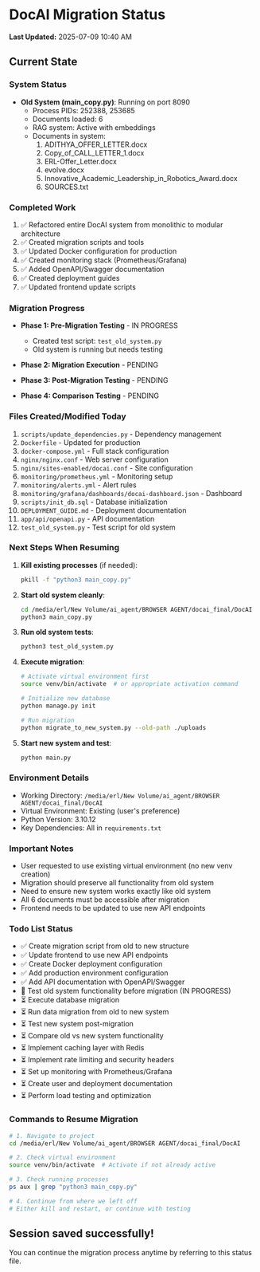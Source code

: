 # DocAI Migration Status

**Last Updated:** 2025-07-09 10:40 AM

## Current State

### System Status
- **Old System (main_copy.py)**: Running on port 8090
  - Process PIDs: 252388, 253685
  - Documents loaded: 6
  - RAG system: Active with embeddings
  - Documents in system:
    1. ADITHYA_OFFER_LETTER.docx
    2. Copy_of_CALL_LETTER_1.docx
    3. ERL-Offer_Letter.docx
    4. evolve.docx
    5. Innovative_Academic_Leadership_in_Robotics_Award.docx
    6. SOURCES.txt

### Completed Work
1. ✅ Refactored entire DocAI system from monolithic to modular architecture
2. ✅ Created migration scripts and tools
3. ✅ Updated Docker configuration for production
4. ✅ Created monitoring stack (Prometheus/Grafana)
5. ✅ Added OpenAPI/Swagger documentation
6. ✅ Created deployment guides
7. ✅ Updated frontend update scripts

### Migration Progress
- **Phase 1: Pre-Migration Testing** - IN PROGRESS
  - Created test script: `test_old_system.py`
  - Old system is running but needs testing
  
- **Phase 2: Migration Execution** - PENDING
- **Phase 3: Post-Migration Testing** - PENDING
- **Phase 4: Comparison Testing** - PENDING

### Files Created/Modified Today
1. `scripts/update_dependencies.py` - Dependency management
2. `Dockerfile` - Updated for production
3. `docker-compose.yml` - Full stack configuration
4. `nginx/nginx.conf` - Web server configuration
5. `nginx/sites-enabled/docai.conf` - Site configuration
6. `monitoring/prometheus.yml` - Monitoring setup
7. `monitoring/alerts.yml` - Alert rules
8. `monitoring/grafana/dashboards/docai-dashboard.json` - Dashboard
9. `scripts/init_db.sql` - Database initialization
10. `DEPLOYMENT_GUIDE.md` - Deployment documentation
11. `app/api/openapi.py` - API documentation
12. `test_old_system.py` - Test script for old system

### Next Steps When Resuming

1. **Kill existing processes** (if needed):
   ```bash
   pkill -f "python3 main_copy.py"
   ```

2. **Start old system cleanly**:
   ```bash
   cd /media/erl/New Volume/ai_agent/BROWSER AGENT/docai_final/DocAI
   python3 main_copy.py
   ```

3. **Run old system tests**:
   ```bash
   python3 test_old_system.py
   ```

4. **Execute migration**:
   ```bash
   # Activate virtual environment first
   source venv/bin/activate  # or appropriate activation command
   
   # Initialize new database
   python manage.py init
   
   # Run migration
   python migrate_to_new_system.py --old-path ./uploads
   ```

5. **Start new system and test**:
   ```bash
   python main.py
   ```

### Environment Details
- Working Directory: `/media/erl/New Volume/ai_agent/BROWSER AGENT/docai_final/DocAI`
- Virtual Environment: Existing (user's preference)
- Python Version: 3.10.12
- Key Dependencies: All in `requirements.txt`

### Important Notes
- User requested to use existing virtual environment (no new venv creation)
- Migration should preserve all functionality from old system
- Need to ensure new system works exactly like old system
- All 6 documents must be accessible after migration
- Frontend needs to be updated to use new API endpoints

### Todo List Status
- ✅ Create migration script from old to new structure
- ✅ Update frontend to use new API endpoints  
- ✅ Create Docker deployment configuration
- ✅ Add production environment configuration
- ✅ Add API documentation with OpenAPI/Swagger
- 🔄 Test old system functionality before migration (IN PROGRESS)
- ⏳ Execute database migration
- ⏳ Run data migration from old to new system
- ⏳ Test new system post-migration
- ⏳ Compare old vs new system functionality
- ⏳ Implement caching layer with Redis
- ⏳ Implement rate limiting and security headers
- ⏳ Set up monitoring with Prometheus/Grafana
- ⏳ Create user and deployment documentation
- ⏳ Perform load testing and optimization

### Commands to Resume Migration

```bash
# 1. Navigate to project
cd /media/erl/New Volume/ai_agent/BROWSER AGENT/docai_final/DocAI

# 2. Check virtual environment
source venv/bin/activate  # Activate if not already active

# 3. Check running processes
ps aux | grep "python3 main_copy.py"

# 4. Continue from where we left off
# Either kill and restart, or continue with testing
```

## Session saved successfully! 
You can continue the migration process anytime by referring to this status file.